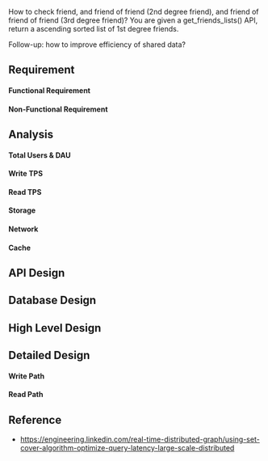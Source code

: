 How to check friend, and friend of friend (2nd degree friend), and friend of friend of friend (3rd degree friend)? 
You are given a get_friends_lists() API, return a ascending sorted list of 1st degree friends.

Follow-up: how to improve efficiency of shared data?

## Requirement

#### Functional Requirement

#### Non-Functional Requirement

## Analysis

#### Total Users & DAU

#### Write TPS

#### Read TPS

#### Storage

#### Network

#### Cache

## API Design

## Database Design

## High Level Design

## Detailed Design

#### Write Path

#### Read Path




## Reference
* https://engineering.linkedin.com/real-time-distributed-graph/using-set-cover-algorithm-optimize-query-latency-large-scale-distributed
